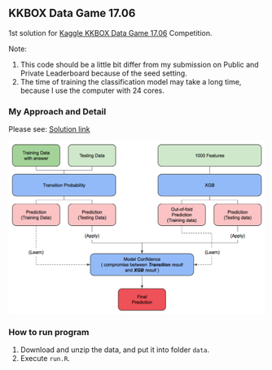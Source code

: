 ## KKBOX Data Game 17.06

1st solution for [Kaggle KKBOX Data Game 17.06](https://inclass.kaggle.com/c/kkbox-data-game-17-06) Competition.

Note: 

1. This code should be a little bit differ from my submission on Public and Private Leaderboard because of the seed setting.
2. The time of training the classification model may take a long time, because I use the computer with 24 cores. 

### My Approach and Detail
Please see: [Solution link](https://medium.com/@kstseng/kkbox-data-game-17-06-1st-place-solution-2baa14aee5f4)

![model structure](model_structure.png)

### How to run program

1. Download and unzip the data, and put it into folder `data`.
2. Execute `run.R`.
